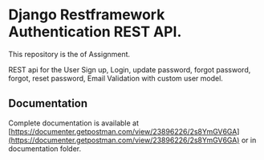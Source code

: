 
# Django Restframework Authentication REST API.

This repository is the of Assignment.

REST api for the User Sign up, Login, update password, forgot
password, forgot, reset password, Email Validation with custom user model.


## Documentation
Complete documentation is available at [https://documenter.getpostman.com/view/23896226/2s8YmGV6GA](https://documenter.getpostman.com/view/23896226/2s8YmGV6GA) or in documentation folder.